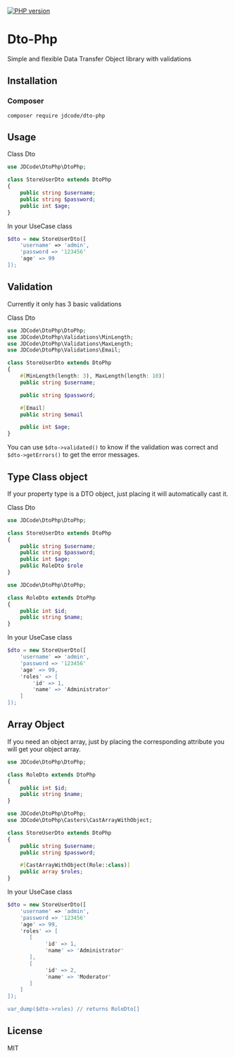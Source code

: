 [![PHP version](https://img.shields.io/badge/PHP-%3E%3D8.0-8892BF.svg?style=flat-square)](http://php.net)

# Dto-Php

Simple and flexible Data Transfer Object library with validations

## Installation

### Composer

```
composer require jdcode/dto-php
```

## Usage
Class Dto
```php
use JDCode\DtoPhp\DtoPhp;

class StoreUserDto extends DtoPhp
{
    public string $username;
    public string $password;
    public int $age;
}
```

In your UseCase class
```php
$dto = new StoreUserDto([
    'username' => 'admin',
    'password => '123456'
    'age' => 99
]);
```

## Validation
Currently it only has 3 basic validations

Class Dto
```php
use JDCode\DtoPhp\DtoPhp;
use JDCode\DtoPhp\Validations\MinLength;
use JDCode\DtoPhp\Validations\MaxLength;
use JDCode\DtoPhp\Validations\Email;

class StoreUserDto extends DtoPhp
{
    #[MinLength(length: 3), MaxLength(length: 10)]
    public string $username;

    public string $password;

    #[Email]
    public string $email

    public int $age;
}
```
You can use `$dto->validated()` to know if the validation was correct and `$dto->getErrors()` to get the error messages.

## Type Class object

If your property type is a DTO object, just placing it will automatically cast it.

Class Dto
```php
use JDCode\DtoPhp\DtoPhp;

class StoreUserDto extends DtoPhp
{
    public string $username;
    public string $password;
    public int $age;
    public RoleDto $role
}
```

```php
use JDCode\DtoPhp\DtoPhp;

class RoleDto extends DtoPhp
{
    public int $id;
    public string $name;
}
```

In your UseCase class
```php
$dto = new StoreUserDto([
    'username' => 'admin',
    'password => '123456'
    'age' => 99,
    'roles' => [
        'id' => 1,
        'name' => 'Administrator'
    ]
]);
```
## Array Object

If you need an object array, just by placing the corresponding attribute you will get your object array.

```php
use JDCode\DtoPhp\DtoPhp;

class RoleDto extends DtoPhp
{
    public int $id;
    public string $name;
}
```

```php
use JDCode\DtoPhp\DtoPhp;
use JDCode\DtoPhp\Casters\CastArrayWithObject;

class StoreUserDto extends DtoPhp
{
    public string $username;
    public string $password;

    #[CastArrayWithObject(Role::class)]
    public array $roles;
}
```

In your UseCase class
```php
$dto = new StoreUserDto([
    'username' => 'admin',
    'password => '123456'
    'age' => 99,
    'roles' => [
       [
            'id' => 1,
            'name' => 'Administrator'
       ],
       [
            'id' => 2,
            'name' => 'Moderator'
       ]
    ]
]);

var_dump($dto->roles) // returns RoleDto[]
```
## License

MIT